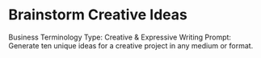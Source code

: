 # Brainstorm Creative Ideas

Business Terminology Type: Creative & Expressive Writing
Prompt: Generate ten unique ideas for a creative project in any medium or format.
